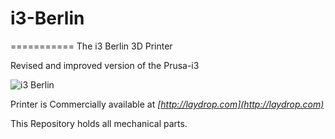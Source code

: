 # i3-Berlin
===========
The i3 Berlin 3D Printer 

Revised and improved version of the Prusa-i3 

![i3 Berlin](https://raw.githubusercontent.com/wiki/i3berlin/printer/media/i3berlin/Front_Left_perspective.jpg)


Printer is Commercially available at *[http://laydrop.com](http://laydrop.com)*


This Repository holds all mechanical parts. 
